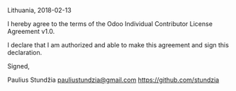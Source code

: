 Lithuania, 2018-02-13

I hereby agree to the terms of the Odoo Individual Contributor License
Agreement v1.0.

I declare that I am authorized and able to make this agreement and sign this
declaration.

Signed,

Paulius Stundžia pauliustundzia@gmail.com https://github.com/stundzia
